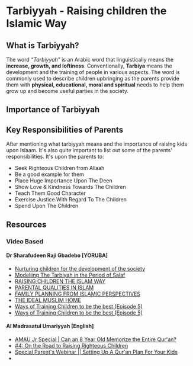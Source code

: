 # Tarbiyyah - Raising children the Islamic Way
## What is Tarbiyyah? 
The word _“Tarbiyyah”_ is an Arabic word that linguistically means the **increase, growth, and loftiness**. Conventionally, **Tarbiya** means the development and the training of people in various aspects. The word is commonly used to describe children upbringing as the parents provide them with **physical, educational, moral and spiritual** needs to help them grow up and become useful parties in the society.


## Importance of Tarbiyyah


## Key Responsibilities of Parents
After mentioning what tarbiyyah means and the importance of raising kids upon Islaam. It's also quite important to list out some of the parents' responsibilities. It's upon the parents to:
- Seek Righteous Children from Allaah
- Be a good example for them
- Place Huge Importance Upon The Deen
- Show Love & Kindness Towards The Children
- Teach Them Good Character
- Exercise Justice With Regard To The Children
- Spend Upon The Children


## Resources
### Video Based
#### Dr Sharafudeen Raji Gbadebo [YORUBA]
- [Nurturing children for the development of the society](https://youtu.be/yVYDN2K-yf8)
- [Modeliing The Tarbiyah in the Period of Salaf](https://youtu.be/Bk4Q88tVOFQ)
- [RAISING CHILDREN THE ISLAM WAY](https://youtu.be/fsBZjjyNuSE)
- [PARENTAL QUALITIES IN ISLAM](https://youtu.be/GPvc18LSdgQ)
- [FAMILY PLANNING FROM ISLAMIC PERSPECTIVES](https://youtu.be/EhOa6qHQnGo)
- [THE IDEAL MUSLIM HOME](https://youtu.be/OEi7jJMj9_o)
- [Ways of Training Children to be the best (Episode 5)](https://youtu.be/viVvqdKIkQY)
- [Ways of Training Children to be the best (Episode 5)](https://youtu.be/viVvqdKIkQY)

#### Al Madrasatul Umariyyah [English]
- [AMAU Jr Special | Can an 8 Year Old Memorize the Entire Qur'an?](https://youtu.be/IGQs_Vu76cQ)
- [#4: On the Road to Raising Righteous Children](https://youtu.be/kxbo_wBcw08)
- [Special Parent's Webinar || Setting Up A Qur'an Plan For Your Kids](https://youtu.be/5fhapj1Oxq8)
-